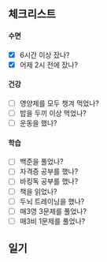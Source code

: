 ## 체크리스트
#### 수면
- [x] 6시간 이상 잤나?
- [x] 어제 2시 전에 잤나?

#### 건강
- [ ] 영양제를 모두 챙겨 먹었나?
- [ ] 밥을 두끼 이상 먹었나?
- [ ] 운동을 했나?

#### 학습
- [ ] 백준을 풀었나?
- [ ] 자격증 공부를 했나?
- [ ] 바킹독 공부를 했나?
- [ ] 책을 읽었나?
- [ ] 두뇌 트레이닝을 했나?
- [ ] 매3영 3문제를 풀었나?
- [ ] 매3비 1문제를 풀었나?

## 일기
